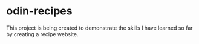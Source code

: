 # odin-recipes
This project is being created to demonstrate the skills I have learned so far by creating a recipe website.

